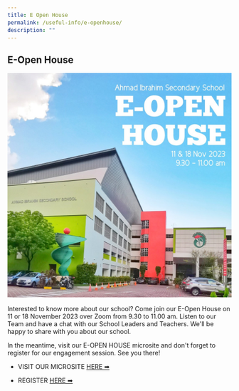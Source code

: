 ```yaml
---
title: E Open House
permalink: /useful-info/e-openhouse/
description: ""
---
```

## E-Open House

![](/images/Mainpage/eopen%20house-compressed-1080px.jpg)

Interested to know more about our school? Come join our E-Open House on 11 or 18 November 2023 over Zoom from 9.30 to 11.00 am.  Listen to our Team and have a chat with our School Leaders and Teachers. We'll be happy to share with you about our school.

In the meantime, visit our E-OPEN HOUSE microsite and don't forget to register for our engagement session. See you there!

- VISIT OUR MICROSITE [HERE ➡](https://sites.google.com/moe.edu.sg/aieopenhouse2023/home)

- REGISTER [HERE ➡](https://go.gov.sg/aieopenhouse2023)